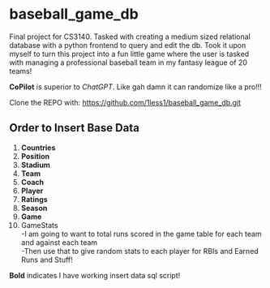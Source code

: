 # baseball_game_db
Final project for CS3140. Tasked with creating a medium sized relational database with a python frontend to query and edit the db. Took it upon myself to turn this project into a fun little game where the user is tasked with managing a professional baseball team in my fantasy league of 20 teams!

**CoPilot** is superior to *ChatGPT*. Like gah damn it can randomize like a pro!!!

Clone the REPO with: https://github.com/1less1/baseball_game_db.git

## Order to Insert Base Data
1. **Countries**
2. **Position**
3. **Stadium**
4. **Team**
5. **Coach**
6. **Player**
7. **Ratings**
8. **Season**
9. **Game**
10. GameStats  
-I am going to want to total runs scored in the game table for each team and against each team  
-Then use that to give random stats to each player for RBIs and Earned Runs and Stuff!

**Bold** indicates I have working insert data sql script!
